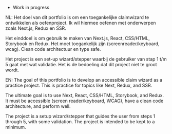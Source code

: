 - Work in progress

NL:
Het doel van dit portfolio is om een toegankelijke claimwizard te ontwikkelen als oefenproject. Ik wil hiermee oefenen met onderwerpen zoals Next.js, Redux en SSR.

Het einddoel is om gebruik te maken van Next.js, React, CSS/HTML, Storybook en Redux. Het moet toegankelijk zijn (screenreader/keyboard, wcag). Clean code architectuur en type safe.

Het project is een set-up wizard/stepper waarbij de gebruiker van stap 1 t/m 5 gaat met wat validatie. Het is de bedoeling dat dit project niet te groot wordt.

EN:
The goal of this portfolio is to develop an accessible claim wizard as a practice project. This is practice for topics like Next, Redux, and SSR.

The ultimate goal is to use Next, React, CSS/HTML, Storybook, and Redux. It must be accessible (screen reader/keyboard, WCAG), have a clean code architecture, and perform well.

The project is a setup wizard/stepper that guides the user from steps 1 through 5, with some validation. The project is intended to be kept to a minimum.
